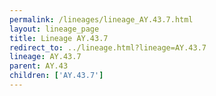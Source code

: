 ```yaml
---
permalink: /lineages/lineage_AY.43.7.html
layout: lineage_page
title: Lineage AY.43.7
redirect_to: ../lineage.html?lineage=AY.43.7
lineage: AY.43.7
parent: AY.43
children: ['AY.43.7']
---
```


